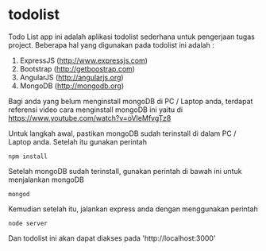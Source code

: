 # todolist

Todo List app ini adalah aplikasi todolist sederhana untuk pengerjaan tugas project. Beberapa hal yang digunakan pada todolist ini adalah :

1. ExpressJS (http://www.expressjs.com)
2. Bootstrap (http://getboostrap.com)
3. AngularJS (http://angularjs.org)
4. MongoDB (http://mongodb.org)

Bagi anda yang belum menginstall mongoDB di PC / Laptop anda, terdapat referensi video cara menginstall mongoDB ini yaitu di https://www.youtube.com/watch?v=oVIeMfvgTz8

Untuk langkah awal, pastikan mongoDB sudah terinstall di dalam PC / Laptop anda. Setelah itu gunakan perintah

	npm install

Setelah mongoDB sudah terinstall, gunakan perintah di bawah ini untuk menjalankan mongoDB

	mongod

Kemudian setelah itu, jalankan express anda dengan menggunakan perintah

	node server

Dan todolist ini akan dapat diakses pada 'http://localhost:3000'


